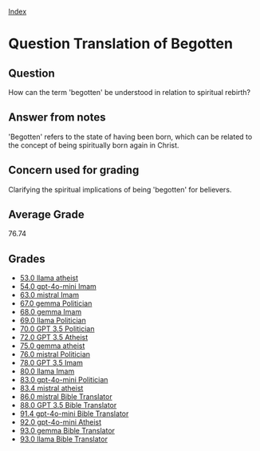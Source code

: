 
[Index](../../index.md)
# Question Translation of Begotten
## Question
How can the term 'begotten' be understood in relation to spiritual rebirth?

## Answer from notes
'Begotten' refers to the state of having been born, which can be related to the concept of being spiritually born again in Christ.

## Concern used for grading
Clarifying the spiritual implications of being 'begotten' for believers.

## Average Grade
76.74

## Grades
 * [53.0 llama atheist](../answers/llama_atheist/Translation_of_Begotten.md)
 * [54.0 gpt-4o-mini Imam](../answers/gpt-4o-mini_Imam/Translation_of_Begotten.md)
 * [63.0 mistral Imam](../answers/mistral_Imam/Translation_of_Begotten.md)
 * [67.0 gemma Politician](../answers/gemma_Politician/Translation_of_Begotten.md)
 * [68.0 gemma Imam](../answers/gemma_Imam/Translation_of_Begotten.md)
 * [69.0 llama Politician](../answers/llama_Politician/Translation_of_Begotten.md)
 * [70.0 GPT 3.5 Politician](../answers/GPT_3.5_Politician/Translation_of_Begotten.md)
 * [72.0 GPT 3.5 Atheist](../answers/GPT_3.5_Atheist/Translation_of_Begotten.md)
 * [75.0 gemma atheist](../answers/gemma_atheist/Translation_of_Begotten.md)
 * [76.0 mistral Politician](../answers/mistral_Politician/Translation_of_Begotten.md)
 * [78.0 GPT 3.5 Imam](../answers/GPT_3.5_Imam/Translation_of_Begotten.md)
 * [80.0 llama Imam](../answers/llama_Imam/Translation_of_Begotten.md)
 * [83.0 gpt-4o-mini Politician](../answers/gpt-4o-mini_Politician/Translation_of_Begotten.md)
 * [83.4 mistral atheist](../answers/mistral_atheist/Translation_of_Begotten.md)
 * [86.0 mistral Bible Translator](../answers/mistral_Bible_Translator/Translation_of_Begotten.md)
 * [88.0 GPT 3.5 Bible Translator](../answers/GPT_3.5_Bible_Translator/Translation_of_Begotten.md)
 * [91.4 gpt-4o-mini Bible Translator](../answers/gpt-4o-mini_Bible_Translator/Translation_of_Begotten.md)
 * [92.0 gpt-4o-mini Atheist](../answers/gpt-4o-mini_Atheist/Translation_of_Begotten.md)
 * [93.0 gemma Bible Translator](../answers/gemma_Bible_Translator/Translation_of_Begotten.md)
 * [93.0 llama Bible Translator](../answers/llama_Bible_Translator/Translation_of_Begotten.md)
